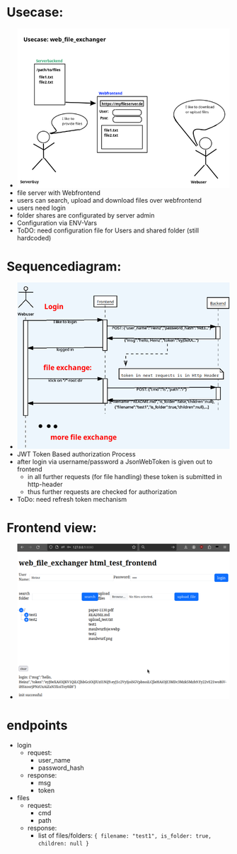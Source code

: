 # Usecase:
- ![Alt text](usecase.png?raw=true "user want to exchange files")
- file server with Webfrontend
- users can search, upload and download files over webfrontend
- users need login
- folder shares are configurated by server admin
- Configuration via ENV-Vars
- ToDO: need configuration file for Users and shared folder (still hardcoded)

# Sequencediagram:
- ![Alt text](sequence_diagram_user_interaction.png?raw=true "user login and access root directory")
- JWT Token Based authorization Process
- after login via username/password a JsonWebToken is given out to frontend
  - in all further requests (for file handling) these token is submitted in http-header
  - thus further requests are checked for authorization
- ToDo: need refresh token mechanism
# Frontend view:
- ![Alt text](frontend_view.png?raw=true "html frontend with login area and file browser")
# endpoints
- login
  - request:
    - user_name
    - password_hash
  - response:
    - msg
    - token
- files
  - request:
    - cmd
    - path
  - response:
    - list of files/folders: `{ filename: "test1", is_folder: true, children: null }`

